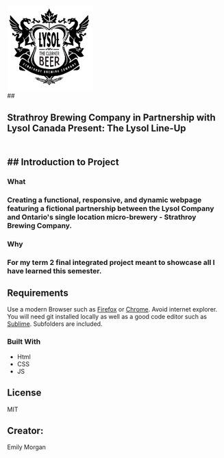 <img src="images/logo_black.svg" alt="logo" width="200">
<br>
## <h2>Strathroy Brewing Company in Partnership with Lysol Canada Present: The Lysol Line-Up<h2>
<br>
## Introduction to Project
<h3>What<h3>
Creating a functional, responsive, and dynamic webpage featuring a fictional partnership between the Lysol Company and Ontario's single location micro-brewery - Strathroy Brewing Company.
<br>
<h3>Why<h3>
For my term 2 final integrated project meant to showcase all I have learned this semester.

## Requirements
Use a modern Browser such as [Firefox](https://www.mozilla.org/en-CA/firefox/new/) or [Chrome](https://www.google.ca/chrome/?brand=CHBD&gclsrc=aw.ds&&gclid=CjwKCAjw29vsBRAuEiwA9s-0B6zIdw5_qV4ETvbcN4042nlkfk9YggWT_DI1vM4UH4vWB2I0pdWUdhoCBWoQAvD_BwE). Avoid internet explorer. You will need git installed locally as well as a good code editor such as [Sublime](https://www.sublimetext.com). Subfolders are included.


### Built With
<ul>

   <li>Html</li>

   <li>CSS</li>

   <li>JS</li>

</ul>

## License
MIT

## Creator:
Emily Morgan

